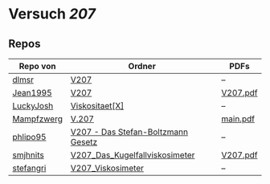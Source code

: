 # Versuch *207*

## Repos

|            Repo von            |                                                                            Ordner                                                                             |                                                                                   PDFs                                                                                   |
|--------------------------------|---------------------------------------------------------------------------------------------------------------------------------------------------------------|--------------------------------------------------------------------------------------------------------------------------------------------------------------------------|
|[dlmsr](../repo/dlmsr)          |[V207](https://github.com/dlmsr/praktikum/tree/master/V207)                                                                                                    |–                                                                                                                                                                         |
|[Jean1995](../repo/Jean1995)    |[V207](https://github.com/Jean1995/Praktikum/tree/master/V207)                                                                                                 |[V207.pdf](https://docs.google.com/viewer?url=https://raw.githubusercontent.com/Jean1995/Praktikum/master/Protokolle_Fertig/V207.pdf)                                     |
|[LuckyJosh](../repo/LuckyJosh)  |[Viskositaet[X]](https://github.com/LuckyJosh/APPhysik/tree/master/Viskositaet%5BX%5D)                                                                         |–                                                                                                                                                                         |
|[Mampfzwerg](../repo/Mampfzwerg)|[V.207](https://github.com/Mampfzwerg/Praktikum/tree/master/V.207)                                                                                             |[main.pdf](https://docs.google.com/viewer?url=https://raw.githubusercontent.com/Mampfzwerg/Praktikum/master/V.207/latex-template/main.pdf)                                |
|[phlipo95](../repo/phlipo95)    |[V207 - Das Stefan-Boltzmann Gesetz](https://github.com/phlipo95/AP-Praktikum/tree/master/V207%20-%20Das%20Stefan-Boltzmann%20Gesetz)                          |–                                                                                                                                                                         |
|[smjhnits](../repo/smjhnits)    |[V207_Das_Kugelfallviskosimeter](https://github.com/smjhnits/Praktikum_TU_D_16-17/tree/master/Anf%C3%A4ngerpraktikum/Protokolle/V207_Das_Kugelfallviskosimeter)|[V207.pdf](https://docs.google.com/viewer?url=https://raw.githubusercontent.com/smjhnits/Praktikum_TU_D_16-17/master/Anf%C3%A4ngerpraktikum/Fertige%20Protokolle/V207.pdf)|
|[stefangri](../repo/stefangri)  |[V207_Viskosimeter](https://github.com/stefangri/s_s_productions/tree/master/PHY341/V207_Viskosimeter)                                                         |–                                                                                                                                                                         |
